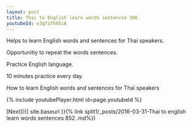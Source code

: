 ```yaml
---
layout: post
title: Thai to English learn words sentences 306 
youtubeId: e3qY1fhh5iA
---
```

 
 
Helps to learn English words and sentences for Thai speakers.

Opportunitiy to repeat the words sentences. 

Practice English language. 
 
10 minutes practice every day. 
 
How to learn English words and sentences for Thai speakers 
 
{% include youtubePlayer.html id=page.youtubeId %}
 
 
[Next]({{ site.baseurl }}{% link  split1/_posts/2016-03-31-Thai to english learn words sentences 852 .md%})
 
